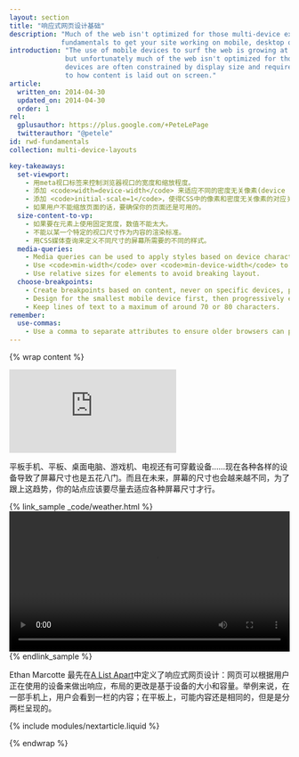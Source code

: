 ```yaml
---
layout: section
title: "响应式网页设计基础"
description: "Much of the web isn't optimized for those multi-device experiences. Learn the
             fundamentals to get your site working on mobile, desktop or anything else with a screen."
introduction: "The use of mobile devices to surf the web is growing at an astronomical pace,
              but unfortunately much of the web isn't optimized for those mobile devices. Mobile
              devices are often constrained by display size and require a different approach
              to how content is laid out on screen."
article:
  written_on: 2014-04-30
  updated_on: 2014-04-30
  order: 1
rel:
  gplusauthor: https://plus.google.com/+PeteLePage
  twitterauthor: "@petele"
id: rwd-fundamentals
collection: multi-device-layouts

key-takeaways:
  set-viewport:
    - 用meta视口标签来控制浏览器视口的宽度和缩放程度。
    - 添加 <code>width=device-width</code> 来适应不同的密度无关像素(device independent pixels)时屏幕的宽度。
    - 添加 <code>initial-scale=1</code>，使得CSS中的像素和密度无关像素的对应关系是1:1的。
    - 如果用户不能缩放页面的话，要确保你的页面还是可用的。
  size-content-to-vp:
    - 如果要在元素上使用固定宽度，数值不能太大。
    - 不能以某一个特定的视口尺寸作为内容的渲染标准。
    - 用CSS媒体查询来定义不同尺寸的屏幕所需要的不同的样式。
  media-queries:
    - Media queries can be used to apply styles based on device characteristics.
    - Use <code>min-width</code> over <code>min-device-width</code> to ensure the broadest experience.
    - Use relative sizes for elements to avoid breaking layout.
  choose-breakpoints:
    - Create breakpoints based on content, never on specific devices, products or brands.
    - Design for the smallest mobile device first, then progressively enhance the experience as more screen real estate becomes available.
    - Keep lines of text to a maximum of around 70 or 80 characters.
remember:
  use-commas:
    - Use a comma to separate attributes to ensure older browsers can properly parse the attributes.
---
```

{% wrap content %}

<style>
  .smaller-img {
    width: 60%;
    display: block;
    margin-left: auto;
    margin-right: auto;
  }

  img.center {
    display: block;
    margin-left: auto;
    margin-right: auto;
  }

  video.responsiveVideo {
    width: 100%;
  }
</style>

<div class="media media--video">
  <iframe src="https://www.youtube.com/embed/oK09n_PGhTo?controls=2&modestbranding=1&showinfo=0&utm-source=crdev-wf" frameborder="0" allowfullscreen=""></iframe>
</div>

平板手机、平板、桌面电脑、游戏机、电视还有可穿戴设备……现在各种各样的设备导致了屏幕尺寸也是五花八门。而且在未来，屏幕的尺寸也会越来越不同，为了跟上这趋势，你的站点应该要尽量去适应各种屏幕尺寸才行。

{% link_sample _code/weather.html %}
  <video autoplay loop controls class="responsiveVideo">
    <source src="videos/resize.webm" type="video/webm">
    <source src="videos/resize.mp4" type="video/mp4">
  </video>
{% endlink_sample %}

Ethan Marcotte 最先在[A List Apart](http://alistapart.com/article/responsive-web-design/)中定义了响应式网页设计：网页可以根据用户正在使用的设备来做出响应，布局的更改是基于设备的大小和容量。举例来说，在一部手机上，用户会看到一栏的内容；在平板上，可能内容还是相同的，但是是分两栏呈现的。

{% include modules/nextarticle.liquid %}

{% endwrap %}
